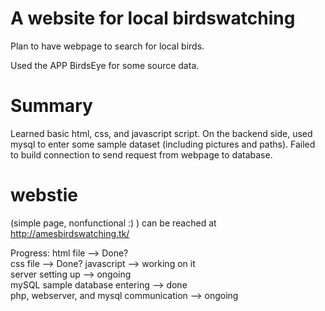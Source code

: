 # A website for local birdswatching
Plan to have webpage to search for local birds.

Used the APP BirdsEye for some source data.

# Summary
Learned basic html, css, and javascript script. On the backend side, used mysql to enter some sample dataset (including pictures and paths). Failed to build connection to send request from webpage to database.

# webstie 
(simple page, nonfunctional :) ) can be reached at http://amesbirdswatching.tk/

Progress: 
html file --> Done?  
css file --> Done?
javascript --> working on it  
server setting up --> ongoing  
mySQL sample database entering --> done  
php, webserver, and mysql communication --> ongoing  


